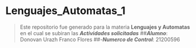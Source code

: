 # Lenguajes_Automatas_1
>Este repositorio fue generado para la materia **Lenguajes y Automatas** en el cual se subiran las ***Actividades solicitadas***
>##***Alumno***: Donovan Urazh Franco Flores
>##-***Numerco de Control***: 21200596

